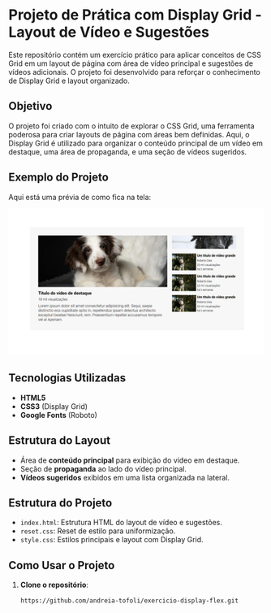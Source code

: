 # Projeto de Prática com Display Grid - Layout de Vídeo e Sugestões

Este repositório contém um exercício prático para aplicar conceitos de CSS Grid em um layout de página com área de vídeo principal e sugestões de vídeos adicionais. O projeto foi desenvolvido para reforçar o conhecimento de Display Grid e layout organizado.

## Objetivo
O projeto foi criado com o intuito de explorar o CSS Grid, uma ferramenta poderosa para criar layouts de página com áreas bem definidas. Aqui, o Display Grid é utilizado para organizar o conteúdo principal de um vídeo em destaque, uma área de propaganda, e uma seção de vídeos sugeridos.

## Exemplo do Projeto
Aqui está uma prévia de como fica na tela:

![Versão Desktop](src/Layout/Versao%20Desktop.png)

## Tecnologias Utilizadas
- **HTML5**
- **CSS3** (Display Grid)
- **Google Fonts** (Roboto)

## Estrutura do Layout
- Área de **conteúdo principal** para exibição do vídeo em destaque.
- Seção de **propaganda** ao lado do vídeo principal.
- **Vídeos sugeridos** exibidos em uma lista organizada na lateral.

## Estrutura do Projeto
- `index.html`: Estrutura HTML do layout de vídeo e sugestões.
- `reset.css`: Reset de estilo para uniformização.
- `style.css`: Estilos principais e layout com Display Grid.

## Como Usar o Projeto
1. **Clone o repositório**:
   ```bash
   https://github.com/andreia-tofoli/exercicio-display-flex.git
